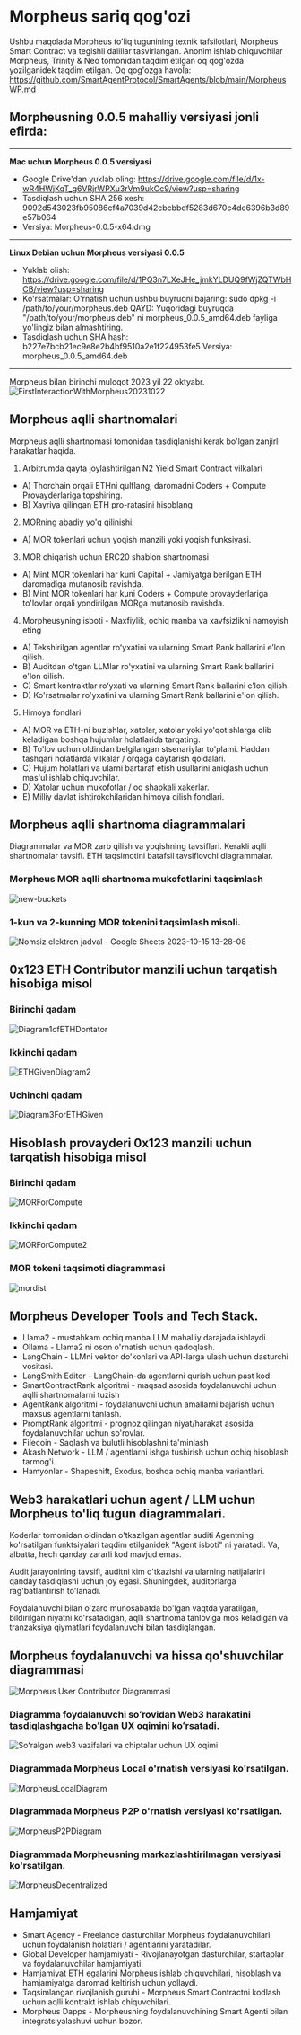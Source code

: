 # Morpheus sariq qog'ozi

Ushbu maqolada Morpheus to'liq tugunining texnik tafsilotlari, Morpheus Smart Contract va tegishli dalillar tasvirlangan.
Anonim ishlab chiquvchilar Morpheus, Trinity & Neo tomonidan taqdim etilgan oq qog'ozda yozilganidek taqdim etilgan. Oq qog'ozga havola: https://github.com/SmartAgentProtocol/SmartAgents/blob/main/MorpheusWP.md

## Morpheusning 0.0.5 mahalliy versiyasi jonli efirda:
---------
**Mac uchun Morpheus 0.0.5 versiyasi**
- Google Drive'dan yuklab oling: https://drive.google.com/file/d/1x-wR4HWjKqT_g6VRjrWPXu3rVm9ukOc9/view?usp=sharing
- Tasdiqlash uchun SHA 256 xesh: 9092d543023fb95086cf4a7039d42cbcbbdf5283d670c4de6396b3d89e57b064
- Versiya: Morpheus-0.0.5-x64.dmg

---------
**Linux Debian uchun Morpheus versiyasi 0.0.5**
- Yuklab olish: https://drive.google.com/file/d/1PQ3n7LXeJHe_jmkYLDUQ9fWjZQTWbHCB/view?usp=sharing
- Ko'rsatmalar: O'rnatish uchun ushbu buyruqni bajaring:
sudo dpkg -i /path/to/your/morpheus.deb
QAYD: Yuqoridagi buyruqda "/path/to/your/morpheus.deb" ni morpheus_0.0.5_amd64.deb fayliga yo'lingiz bilan almashtiring.
- Tasdiqlash uchun SHA hash:
b227e7bcb21ec9e8e2b4bf9510a2e1f224953fe5
Versiya: morpheus_0.0.5_amd64.deb
---------

Morpheus bilan birinchi muloqot 2023 yil 22 oktyabr.
![FirstInteractionWithMorpheus20231022](https://github.com/MorpheusAIs/Morpheus/assets/1563345/35509f3a-4346-4f58-bb60-f7881fd10f7e)

## Morpheus aqlli shartnomalari
Morpheus aqlli shartnomasi tomonidan tasdiqlanishi kerak bo'lgan zanjirli harakatlar haqida.

1. Arbitrumda qayta joylashtirilgan N2 Yield Smart Contract vilkalari
- A) Thorchain orqali ETHni qulflang, daromadni Coders + Compute Provayderlariga topshiring.
- B) Xayriya qilingan ETH pro-ratasini hisoblang

2. MORning abadiy yo'q qilinishi:
- A) MOR tokenlari uchun yoqish manzili yoki yoqish funksiyasi.

3. MOR chiqarish uchun ERC20 shablon shartnomasi
- A) Mint MOR tokenlari har kuni Capital + Jamiyatga berilgan ETH daromadiga mutanosib ravishda.
- B) Mint MOR tokenlari har kuni Coders + Compute provayderlariga to'lovlar orqali yondirilgan MORga mutanosib ravishda.

4. Morpheusyning isboti - Maxfiylik, ochiq manba va xavfsizlikni namoyish eting
- A) Tekshirilgan agentlar roʻyxatini va ularning Smart Rank ballarini eʼlon qilish.
- B) Auditdan o'tgan LLMlar ro'yxatini va ularning Smart Rank ballarini e'lon qilish.
- C) Smart kontraktlar roʻyxati va ularning Smart Rank ballarini eʼlon qilish.
- D) Ko'rsatmalar ro'yxatini va ularning Smart Rank ballarini e'lon qilish.

5. Himoya fondlari
- A) MOR va ETH-ni buzishlar, xatolar, xatolar yoki yo'qotishlarga olib keladigan boshqa hujumlar holatlarida tarqating.
- B) To'lov uchun oldindan belgilangan stsenariylar to'plami. Haddan tashqari holatlarda vilkalar / orqaga qaytarish qoidalari.
- C) Hujum holatlari va ularni bartaraf etish usullarini aniqlash uchun mas'ul ishlab chiquvchilar.
- D) Xatolar uchun mukofotlar / oq shapkali xakerlar.
- E) Milliy davlat ishtirokchilaridan himoya qilish fondlari.

## Morpheus aqlli shartnoma diagrammalari
Diagrammalar va MOR zarb qilish va yoqishning tavsiflari.
Kerakli aqlli shartnomalar tavsifi.
ETH taqsimotini batafsil tavsiflovchi diagrammalar.

### Morpheus MOR aqlli shartnoma mukofotlarini taqsimlash
![new-buckets](https://github.com/SmartAgentProtocol/SmartAgents/assets/76454555/cd57bae7-2a56-4a55-bf3e-1f810f3fba9c)

### 1-kun va 2-kunning MOR tokenini taqsimlash misoli.
![Nomsiz elektron jadval - Google Sheets 2023-10-15 13-28-08](https://github.com/MorpheusAIs/Morpheus/assets/76454555/6ff7869d-bbd6-46b5-8673-6059b15)

## 0x123 ETH Contributor manzili uchun tarqatish hisobiga misol

### Birinchi qadam
![Diagram1ofETHDontator](https://github.com/SmartAgentProtocol/SmartAgents/assets/1563345/fead528c-d628-449e-a3a3-2f53904f4a3d)

### Ikkinchi qadam
![ETHGivenDiagram2](https://github.com/MorpheusAIs/Morpheus/assets/1563345/915020e8-d342-48bc-85ee-367de0325680)

### Uchinchi qadam
![Diagram3ForETHGiven](https://github.com/MorpheusAIs/Morpheus/assets/1563345/a3f455af-56de-4c6b-9688-5b9e91673e5a)

## Hisoblash provayderi 0x123 manzili uchun tarqatish hisobiga misol

### Birinchi qadam
![MORForCompute](https://github.com/SmartAgentProtocol/SmartAgents/assets/1563345/bef69c69-0420-441f-97f0-7e8195844f57)

### Ikkinchi qadam
![MORForCompute2](https://github.com/SmartAgentProtocol/SmartAgents/assets/1563345/a6f30da5-5441-4f0a-be80-c5798f5920cd)

### MOR tokeni taqsimoti diagrammasi
![mordist](https://github.com/MorpheusAIs/Morpheus/assets/76454555/4157efe7-6abf-404a-87f9-a8dc76cd4799)

## Morpheus Developer Tools and Tech Stack.
- Llama2 - mustahkam ochiq manba LLM mahalliy darajada ishlaydi.
- Ollama - Llama2 ni oson o'rnatish uchun qadoqlash.
- LangChain - LLMni vektor do'konlari va API-larga ulash uchun dasturchi vositasi.
- LangSmith Editor - LangChain-da agentlarni qurish uchun past kod.
- SmartContractRank algoritmi - maqsad asosida foydalanuvchi uchun aqlli shartnomalarni tuzish
- AgentRank algoritmi - foydalanuvchi uchun amallarni bajarish uchun maxsus agentlarni tanlash.
- PromptRank algoritmi - prognoz qilingan niyat/harakat asosida foydalanuvchilar uchun so'rovlar.
- Filecoin - Saqlash va bulutli hisoblashni ta'minlash
- Akash Network - LLM / agentlarni ishga tushirish uchun ochiq hisoblash tarmog'i.
- Hamyonlar - Shapeshift, Exodus, boshqa ochiq manba variantlari.

## Web3 harakatlari uchun agent / LLM uchun Morpheus to'liq tugun diagrammalari.
Koderlar tomonidan oldindan o'tkazilgan agentlar auditi Agentning ko'rsatilgan funktsiyalari taqdim etilganidek "Agent isboti" ni yaratadi. Va, albatta, hech qanday zararli kod mavjud emas.

Audit jarayonining tavsifi, auditni kim o'tkazishi va ularning natijalarini qanday tasdiqlashi uchun joy egasi. Shuningdek, auditorlarga rag'batlantirish to'lanadi.

Foydalanuvchi bilan o'zaro munosabatda bo'lgan vaqtda yaratilgan, bildirilgan niyatni ko'rsatadigan, aqlli shartnoma tanloviga mos keladigan va tranzaksiya qiymatlari foydalanuvchi bilan tasdiqlangan.

## Morpheus foydalanuvchi va hissa qo'shuvchilar diagrammasi
![Morpheus User Contributor Diagrammasi](https://github.com/MorpheusAIs/Morpheus/assets/1563345/2cff8d70-c116-472f-a431-8a82bfa22f9b)

### Diagramma foydalanuvchi soʻrovidan Web3 harakatini tasdiqlashgacha boʻlgan UX oqimini koʻrsatadi.
![Soʻralgan web3 vazifalari va chiptalar uchun UX oqimi](https://github.com/MorpheusAIs/Morpheus/assets/76454555/942b20fb-d67e-4a57-af2c-cd24a89690a5)

### Diagrammada Morpheus Local o'rnatish versiyasi ko'rsatilgan.
![MorpheusLocalDiagram](https://github.com/SmartAgentProtocol/SmartAgents/assets/1563345/a0564914-cddb-42e4-b0f4-8c2310db6a66)

### Diagrammada Morpheus P2P o'rnatish versiyasi ko'rsatilgan.
![MorpheusP2PDiagram](https://github.com/SmartAgentProtocol/SmartAgents/assets/1563345/a7eeb31f-3d38-4233-a45f-e9b91ad84ba2)

### Diagrammada Morpheusning markazlashtirilmagan versiyasi ko'rsatilgan.
![MorpheusDecentralized](https://github.com/SmartAgentProtocol/SmartAgents/assets/1563345/1699f2de-cc18-42e8-a05c-32b3307baa20)

## Hamjamiyat
- Smart Agency - Freelance dasturchilar Morpheus foydalanuvchilari uchun foydalanish holatlari / agentlarini yaratadilar.
- Global Developer hamjamiyati - Rivojlanayotgan dasturchilar, startaplar va foydalanuvchilar hamjamiyati.
- Hamjamiyat ETH egalarini Morpheus ishlab chiquvchilari, hisoblash va hamjamiyatga daromad keltirish uchun yollaydi.
- Taqsimlangan rivojlanish guruhi - Morpheus Smart Contractni kodlash uchun aqlli kontrakt ishlab chiquvchilari.
- Morpheus Dapps - Morpheusning foydalanuvchining Smart Agenti bilan integratsiyalashuvi uchun bozor.
